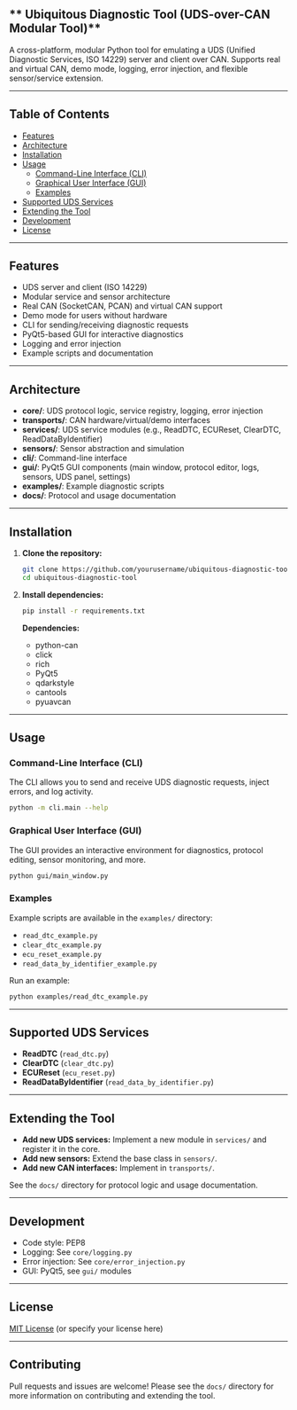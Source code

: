 ## ** Ubiquitous Diagnostic Tool (UDS-over-CAN Modular Tool)**

A cross-platform, modular Python tool for emulating a UDS (Unified Diagnostic Services, ISO 14229) server and client over CAN. Supports real and virtual CAN, demo mode, logging, error injection, and flexible sensor/service extension.

---

## Table of Contents

- [Features](#features)
- [Architecture](#architecture)
- [Installation](#installation)
- [Usage](#usage)
  - [Command-Line Interface (CLI)](#command-line-interface-cli)
  - [Graphical User Interface (GUI)](#graphical-user-interface-gui)
  - [Examples](#examples)
- [Supported UDS Services](#supported-uds-services)
- [Extending the Tool](#extending-the-tool)
- [Development](#development)
- [License](#license)

---

## Features

- UDS server and client (ISO 14229)
- Modular service and sensor architecture
- Real CAN (SocketCAN, PCAN) and virtual CAN support
- Demo mode for users without hardware
- CLI for sending/receiving diagnostic requests
- PyQt5-based GUI for interactive diagnostics
- Logging and error injection
- Example scripts and documentation

---

## Architecture

- **core/**: UDS protocol logic, service registry, logging, error injection
- **transports/**: CAN hardware/virtual/demo interfaces
- **services/**: UDS service modules (e.g., ReadDTC, ECUReset, ClearDTC, ReadDataByIdentifier)
- **sensors/**: Sensor abstraction and simulation
- **cli/**: Command-line interface
- **gui/**: PyQt5 GUI components (main window, protocol editor, logs, sensors, UDS panel, settings)
- **examples/**: Example diagnostic scripts
- **docs/**: Protocol and usage documentation

---

## Installation

1. **Clone the repository:**
   ```bash
   git clone https://github.com/yourusername/ubiquitous-diagnostic-tool.git
   cd ubiquitous-diagnostic-tool
   ```

2. **Install dependencies:**
   ```bash
   pip install -r requirements.txt
   ```

   **Dependencies:**
   - python-can
   - click
   - rich
   - PyQt5
   - qdarkstyle
   - cantools
   - pyuavcan

---

## Usage

### Command-Line Interface (CLI)

The CLI allows you to send and receive UDS diagnostic requests, inject errors, and log activity.

```bash
python -m cli.main --help
```

### Graphical User Interface (GUI)

The GUI provides an interactive environment for diagnostics, protocol editing, sensor monitoring, and more.

```bash
python gui/main_window.py
```

### Examples

Example scripts are available in the `examples/` directory:

- `read_dtc_example.py`
- `clear_dtc_example.py`
- `ecu_reset_example.py`
- `read_data_by_identifier_example.py`

Run an example:
```bash
python examples/read_dtc_example.py
```

---

## Supported UDS Services

- **ReadDTC** (`read_dtc.py`)
- **ClearDTC** (`clear_dtc.py`)
- **ECUReset** (`ecu_reset.py`)
- **ReadDataByIdentifier** (`read_data_by_identifier.py`)

---

## Extending the Tool

- **Add new UDS services:** Implement a new module in `services/` and register it in the core.
- **Add new sensors:** Extend the base class in `sensors/`.
- **Add new CAN interfaces:** Implement in `transports/`.

See the `docs/` directory for protocol logic and usage documentation.

---

## Development

- Code style: PEP8
- Logging: See `core/logging.py`
- Error injection: See `core/error_injection.py`
- GUI: PyQt5, see `gui/` modules

---

## License

[MIT License](LICENSE) (or specify your license here)

---

## Contributing

Pull requests and issues are welcome! Please see the `docs/` directory for more information on contributing and extending the tool.
